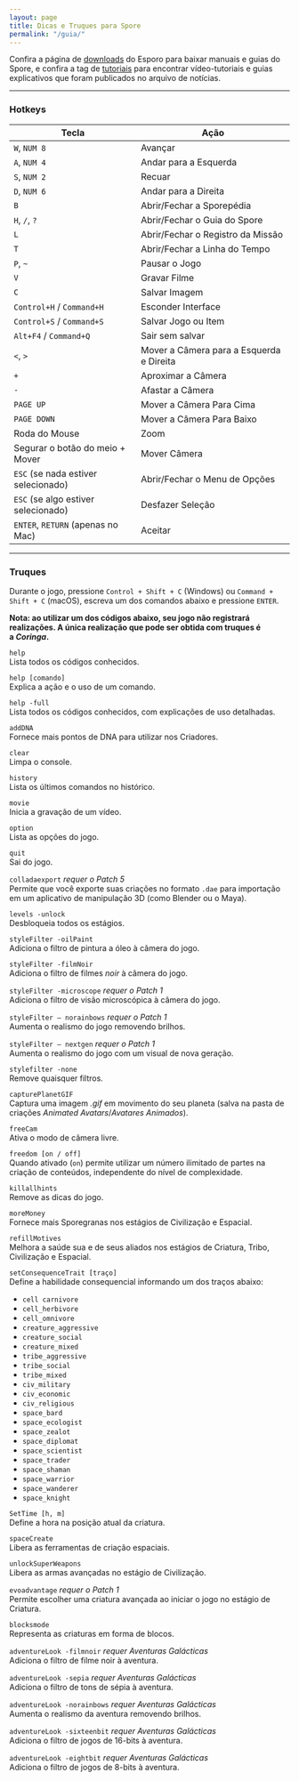 ```yaml
---
layout: page
title: Dicas e Truques para Spore
permalink: "/guia/"
---
```


Confira a página de [downloads](/downloads/miscelanea#manuais) do Esporo para baixar manuais e guias do Spore, e confira a tag de [tutoriais](/tags/tutoriais/) para encontrar vídeo-tutoriais e guias explicativos que foram publicados no arquivo de notícias.

---

### Hotkeys

| Tecla | Ação |
| --- | --- |
| `W`, `NUM 8` | Avançar |
| `A`, `NUM 4` | Andar para a Esquerda |
| `S`, `NUM 2` | Recuar |
| `D`, `NUM 6` | Andar para a Direita |
| `B` | Abrir/Fechar a Sporepédia |
| `H`, `/`, `?` | Abrir/Fechar o Guia do Spore |
| `L` | Abrir/Fechar o Registro da Missão |
| `T` | Abrir/Fechar a Linha do Tempo |
| `P`, `~` | Pausar o Jogo |
| `V` | Gravar Filme |
| `C` | Salvar Imagem |
| `Control+H` / `Command+H` | Esconder Interface |
| `Control+S` / `Command+S` | Salvar Jogo ou Item |
| `Alt+F4` / `Command+Q` | Sair sem salvar |
| `<`, `>` | Mover a Câmera para a Esquerda e Direita |
| `+` | Aproximar a Câmera |
| `-` | Afastar a Câmera |
| `PAGE UP` | Mover a Câmera Para Cima |
| `PAGE DOWN` | Mover a Câmera Para Baixo |
| Roda do Mouse | Zoom |
| Segurar o botão do meio + Mover | Mover Câmera |
| `ESC` (se nada estiver selecionado) | Abrir/Fechar o Menu de Opções |
| `ESC` (se algo estiver selecionado) | Desfazer Seleção |
| `ENTER`, `RETURN` (apenas no Mac) | Aceitar |

---

### Truques

Durante o jogo, pressione `Control + Shift + C` (Windows) ou `Command + Shift + C` (macOS), escreva um dos comandos abaixo e pressione `ENTER`.

**Nota: ao utilizar um dos códigos abaixo, seu jogo não registrará realizações. A única realização que pode ser obtida com truques é a _Coringa_.**

`help`  
Lista todos os códigos conhecidos.

`help [comando]`  
Explica a ação e o uso de um comando.

`help -full`  
Lista todos os códigos conhecidos, com explicações de uso detalhadas.

`addDNA`  
Fornece mais pontos de DNA para utilizar nos Criadores.

`clear`  
Limpa o console.

`history`  
Lista os últimos comandos no histórico.

`movie`  
Inicia a gravação de um vídeo.

`option`  
Lista as opções do jogo.

`quit`  
Sai do jogo.

`colladaexport` _requer o Patch 5_  
Permite que você exporte suas criações no formato `.dae` para importação em um aplicativo de manipulação 3D (como Blender ou o Maya).

`levels -unlock`  
Desbloqueia todos os estágios.

`styleFilter -oilPaint`  
Adiciona o filtro de pintura a óleo à câmera do jogo.

`styleFilter -filmNoir`  
Adiciona o filtro de filmes _noir_ à câmera do jogo.

`styleFilter -microscope` _requer o Patch 1_  
Adiciona o filtro de visão microscópica à câmera do jogo.

`styleFilter – norainbows` _requer o Patch 1_  
Aumenta o realismo do jogo removendo brilhos.

`styleFilter – nextgen` _requer o Patch 1_  
Aumenta o realismo do jogo com um visual de nova geração.

`stylefilter -none`  
Remove quaisquer filtros.

`capturePlanetGIF`  
Captura uma imagem <var>.gif</var> em movimento do seu planeta (salva na pasta de criações _Animated Avatars_/_Avatares Animados_).

`freeCam`  
Ativa o modo de câmera livre.

`freedom [on / off]`  
Quando ativado (`on`) permite utilizar um número ilimitado de partes na criação de conteúdos, independente do nível de complexidade.

`killallhints`  
Remove as dicas do jogo.

`moreMoney`  
Fornece mais Sporegranas nos estágios de Civilização e Espacial.

`refillMotives`  
Melhora a saúde sua e de seus aliados nos estágios de Criatura, Tribo, Civilização e Espacial.

`setConsequenceTrait [traço]`  
Define a habilidade consequencial informando um dos traços abaixo:

*   `cell carnivore`
*   `cell_herbivore`
*   `cell_omnivore`
*   `creature_aggressive`
*   `creature_social`
*   `creature_mixed`
*   `tribe_aggressive`
*   `tribe_social`
*   `tribe_mixed`
*   `civ_military`
*   `civ_economic`
*   `civ_religious`
*   `space_bard`
*   `space_ecologist`
*   `space_zealot`
*   `space_diplomat`
*   `space_scientist`
*   `space_trader`
*   `space_shaman`
*   `space_warrior`
*   `space_wanderer`
*   `space_knight`

`SetTime [h, m]`  
Define a hora na posição atual da criatura.

`spaceCreate`  
Libera as ferramentas de criação espaciais.

`unlockSuperWeapons`  
Libera as armas avançadas no estágio de Civilização.

`evoadvantage` _requer o Patch 1_  
Permite escolher uma criatura avançada ao iniciar o jogo no estágio de Criatura.

`blocksmode`  
Representa as criaturas em forma de blocos.

`adventureLook -filmnoir` _requer Aventuras Galácticas_  
Adiciona o filtro de filme noir à aventura.

`adventureLook -sepia` _requer Aventuras Galácticas_  
Adiciona o filtro de tons de sépia à aventura.

`adventureLook -norainbows` _requer Aventuras Galácticas_  
Aumenta o realismo da aventura removendo brilhos.

`adventureLook -sixteenbit` _requer Aventuras Galácticas_  
Adiciona o filtro de jogos de 16-bits à aventura.

`adventureLook -eightbit` _requer Aventuras Galácticas_  
Adiciona o filtro de jogos de 8-bits à aventura.
